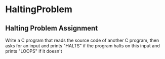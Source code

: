 # HaltingProblem
## Halting Problem Assignment
Write a C program that reads the source code of another C program, then asks for an input and prints "HALTS" if the program halts on this input and prints "LOOPS" if it doesn't
